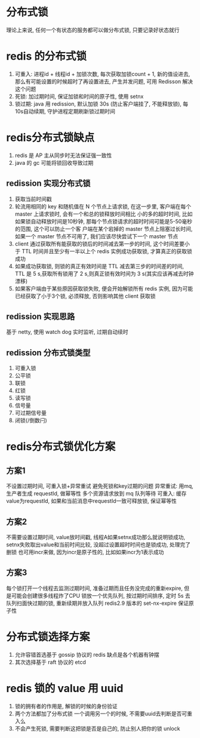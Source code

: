# 分布式锁

理论上来说, 任何一个有状态的服务都可以做分布式锁, 只要记录好状态就行

# redis 的分布式锁

1. 可重入: 进程id + 线程id + 加锁次数, 每次获取加锁count + 1, 新的值设进去, 那么有可能设置的时候超时了再设置进去, 产生并发问题, 可用 Redisson 解决这个问题
2. 死锁: 加过期时间, 保证加锁和时间的原子性, 使用 setnx
3. 锁过期: java 用 redission, 默认加锁 30s (防止客户端挂了, 不能释放锁), 每10s自动续期, 守护进程定期刷新锁过期时间

# redis分布式锁缺点

1. redis 是 AP 主从同步时无法保证强一致性
2. java 的 gc 可能将锁回收导致过期

## redission 实现分布式锁

1. 获取当前时间戳
2. 轮流用相同的 key 和随机值在 N 个节点上请求锁, 在这一步里, 客户端在每个 master 上请求锁时, 会有一个和总的锁释放时间相比
   小的多的超时时间, 比如如果锁自动释放时间是10秒钟, 那每个节点锁请求的超时时间可能是5-50毫秒的范围, 这个可以防止一个客
   户端在某个宕掉的 master 节点上阻塞过长时间, 如果一个 master 节点不可用了, 我们应该尽快尝试下一个 master 节点
3. client 通过获取所有能获取的锁后的时间减去第一步的时间, 这个时间差要小于 TTL 时间并且至少有一半以上个 redis 实例成功获取锁, 才算真正的获取锁成功
4. 如果成功获取锁, 则锁的真正有效时间是 TTL 减去第三步的时间差的时间, TTL 是 5 s,获取所有锁用了 2 s,则真正锁有效时间为 3 s(其实应该再减去时钟漂移)
5. 如果客户端由于某些原因获取锁失败, 便会开始解锁所有 redis 实例, 因为可能已经获取了小于3个锁, 必须释放, 否则影响其他 client 获取锁

## redission 实现思路
基于 netty, 使用 watch dog 实时监听, 过期自动续时

## redission 分布式锁类型
1. 可重入锁
2. 公平锁
3. 联锁
4. 红锁
5. 读写锁
6. 信号量
7. 可过期信号量
8. 闭锁(/倒数闩)

# redis分布式锁优化方案

## 方案1

不设置过期时间, 可重入锁+异常重试 避免死锁和key过期的问题
异常重试: 用mq, 生产者生成 requestId, 做幂等性 多个资源请求放到 mq 队列等待
可重入: 缓存value为requestId, 如果和当前消息中requestId一致可释放锁, 保证幂等性

## 方案2

不需要设置过期时间, value放时间戳, 线程A如果setnx成功那么就说明锁成功, 
setnx失败取出value和当前时间比较, 没超过设置超时时间也是锁成功, 处理完了删锁
也可用incr来做, 因为incr是原子性的, 比如如果incr为1表示成功

## 方案3

每个锁打开一个线程去监测过期时间, 准备过期而且任务没完成的重新expire, 但是可能会创建很多线程炸了CPU
锁放一个优先队列, 按过期时间排序, 定时 5s 去队列扫面快过期的锁, 重新续期并放入队列
redis2.9 版本的 set-nx-expire 保证原子性

# 分布式锁选择方案

1. 允许容错首选基于 gossip 协议的 redis 缺点是各个机器有钟摆
2. 其次选择基于 raft 协议的 etcd

# redis 锁的 value 用 uuid
1. 锁的拥有者的作用是, 解锁的时候的身份验证
2. 两个方法都加了分布式锁 一个调用另一个的时候, 不需要uuid去判断是否可重入么
3. 不会产生死锁, 需要判断这把锁是否是自己的, 防止别人把你的锁 unlock 